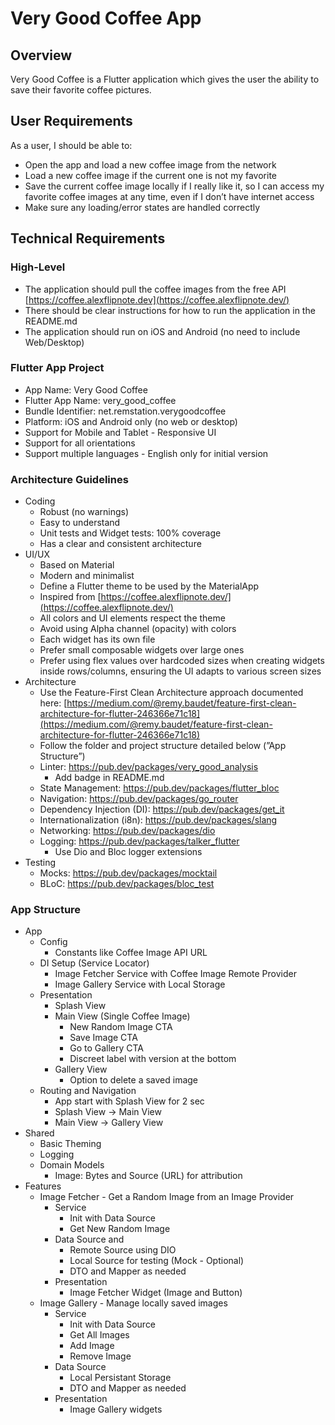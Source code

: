 # Very Good Coffee App

## Overview

Very Good Coffee is a Flutter application which gives the user the ability to save their favorite
coffee pictures. 

## User Requirements

As a user, I should be able to:

- Open the app and load a new coffee image from the network
- Load a new coffee image if the current one is not my favorite
- Save the current coffee image locally if I really like it, so I can access my favorite coffee images at any time, even if I don’t have internet access
- Make sure any loading/error states are handled correctly

## Technical Requirements

### High-Level

- The application should pull the coffee images from the free API [https://coffee.alexflipnote.dev](https://coffee.alexflipnote.dev/)
- There should be clear instructions for how to run the application in the README.md
- The application should run on iOS and Android (no need to include Web/Desktop)

### Flutter App Project

- App Name: Very Good Coffee
- Flutter App Name: very_good_coffee
- Bundle Identifier: net.remstation.verygoodcoffee
- Platform: iOS and Android only (no web or desktop)
- Support for Mobile and Tablet - Responsive UI
- Support for all orientations
- Support multiple languages - English only for initial version

### Architecture Guidelines

- Coding
    - Robust (no warnings)
    - Easy to understand
    - Unit tests and Widget tests: 100% coverage
    - Has a clear and consistent architecture
- UI/UX
    - Based on Material
    - Modern and minimalist
    - Define a Flutter theme to be used by the MaterialApp
    - Inspired from [https://coffee.alexflipnote.dev/](https://coffee.alexflipnote.dev/)
    - All colors and UI elements respect the theme
    - Avoid using Alpha channel (opacity) with colors
    - Each widget has its own file
    - Prefer small composable widgets over large ones
    - Prefer using flex values over hardcoded sizes when creating widgets inside rows/columns, ensuring the UI adapts to various screen sizes
- Architecture
    - Use the Feature-First Clean Architecture approach documented here: [https://medium.com/@remy.baudet/feature-first-clean-architecture-for-flutter-246366e71c18](https://medium.com/@remy.baudet/feature-first-clean-architecture-for-flutter-246366e71c18)
    - Follow the folder and project structure detailed below (”App Structure”)
    - Linter: https://pub.dev/packages/very_good_analysis
      - Add badge in README.md
    - State Management: https://pub.dev/packages/flutter_bloc
    - Navigation: https://pub.dev/packages/go_router
    - Dependency Injection (DI): https://pub.dev/packages/get_it
    - Internationalization (i8n): https://pub.dev/packages/slang
    - Networking: https://pub.dev/packages/dio
    - Logging: https://pub.dev/packages/talker_flutter
      - Use Dio and Bloc logger extensions
- Testing
    - Mocks: https://pub.dev/packages/mocktail
    - BLoC: https://pub.dev/packages/bloc_test

### App Structure

- App
    - Config
        - Constants like Coffee Image API URL
    - DI Setup (Service Locator)
        - Image Fetcher Service with Coffee Image Remote Provider
        - Image Gallery Service with Local Storage
    - Presentation
        - Splash View
        - Main View (Single Coffee Image)
            - New Random Image CTA
            - Save Image CTA
            - Go to Gallery CTA
            - Discreet label with version at the bottom
        - Gallery View
            - Option to delete a saved image
    - Routing and Navigation
        - App start with Splash View for 2 sec
        - Splash View → Main View
        - Main View → Gallery View
- Shared
    - Basic Theming
    - Logging
    - Domain Models
        - Image: Bytes and Source (URL) for attribution
- Features
    - Image Fetcher - Get a Random Image from an Image Provider
        - Service
            - Init with Data Source
            - Get New Random Image
        - Data Source and
            - Remote Source using DIO
            - Local Source for testing (Mock - Optional)
            - DTO and Mapper as needed
        - Presentation
            - Image Fetcher Widget (Image and Button)
    - Image Gallery - Manage locally saved images
        - Service
            - Init with Data Source
            - Get All Images
            - Add Image
            - Remove Image
        - Data Source
            - Local Persistant Storage
            - DTO and Mapper as needed
        - Presentation
            - Image Gallery widgets

